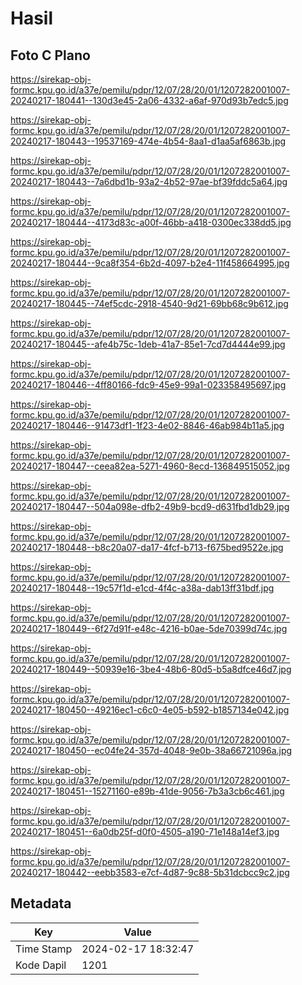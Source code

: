 # Hasil

## Foto C Plano

https://sirekap-obj-formc.kpu.go.id/a37e/pemilu/pdpr/12/07/28/20/01/1207282001007-20240217-180441--130d3e45-2a06-4332-a6af-970d93b7edc5.jpg

https://sirekap-obj-formc.kpu.go.id/a37e/pemilu/pdpr/12/07/28/20/01/1207282001007-20240217-180443--19537169-474e-4b54-8aa1-d1aa5af6863b.jpg

https://sirekap-obj-formc.kpu.go.id/a37e/pemilu/pdpr/12/07/28/20/01/1207282001007-20240217-180443--7a6dbd1b-93a2-4b52-97ae-bf39fddc5a64.jpg

https://sirekap-obj-formc.kpu.go.id/a37e/pemilu/pdpr/12/07/28/20/01/1207282001007-20240217-180444--4173d83c-a00f-46bb-a418-0300ec338dd5.jpg

https://sirekap-obj-formc.kpu.go.id/a37e/pemilu/pdpr/12/07/28/20/01/1207282001007-20240217-180444--9ca8f354-6b2d-4097-b2e4-11f458664995.jpg

https://sirekap-obj-formc.kpu.go.id/a37e/pemilu/pdpr/12/07/28/20/01/1207282001007-20240217-180445--74ef5cdc-2918-4540-9d21-69bb68c9b612.jpg

https://sirekap-obj-formc.kpu.go.id/a37e/pemilu/pdpr/12/07/28/20/01/1207282001007-20240217-180445--afe4b75c-1deb-41a7-85e1-7cd7d4444e99.jpg

https://sirekap-obj-formc.kpu.go.id/a37e/pemilu/pdpr/12/07/28/20/01/1207282001007-20240217-180446--4ff80166-fdc9-45e9-99a1-023358495697.jpg

https://sirekap-obj-formc.kpu.go.id/a37e/pemilu/pdpr/12/07/28/20/01/1207282001007-20240217-180446--91473df1-1f23-4e02-8846-46ab984b11a5.jpg

https://sirekap-obj-formc.kpu.go.id/a37e/pemilu/pdpr/12/07/28/20/01/1207282001007-20240217-180447--ceea82ea-5271-4960-8ecd-136849515052.jpg

https://sirekap-obj-formc.kpu.go.id/a37e/pemilu/pdpr/12/07/28/20/01/1207282001007-20240217-180447--504a098e-dfb2-49b9-bcd9-d631fbd1db29.jpg

https://sirekap-obj-formc.kpu.go.id/a37e/pemilu/pdpr/12/07/28/20/01/1207282001007-20240217-180448--b8c20a07-da17-4fcf-b713-f675bed9522e.jpg

https://sirekap-obj-formc.kpu.go.id/a37e/pemilu/pdpr/12/07/28/20/01/1207282001007-20240217-180448--19c57f1d-e1cd-4f4c-a38a-dab13ff31bdf.jpg

https://sirekap-obj-formc.kpu.go.id/a37e/pemilu/pdpr/12/07/28/20/01/1207282001007-20240217-180449--6f27d91f-e48c-4216-b0ae-5de70399d74c.jpg

https://sirekap-obj-formc.kpu.go.id/a37e/pemilu/pdpr/12/07/28/20/01/1207282001007-20240217-180449--50939e16-3be4-48b6-80d5-b5a8dfce46d7.jpg

https://sirekap-obj-formc.kpu.go.id/a37e/pemilu/pdpr/12/07/28/20/01/1207282001007-20240217-180450--49216ec1-c6c0-4e05-b592-b1857134e042.jpg

https://sirekap-obj-formc.kpu.go.id/a37e/pemilu/pdpr/12/07/28/20/01/1207282001007-20240217-180450--ec04fe24-357d-4048-9e0b-38a66721096a.jpg

https://sirekap-obj-formc.kpu.go.id/a37e/pemilu/pdpr/12/07/28/20/01/1207282001007-20240217-180451--15271160-e89b-41de-9056-7b3a3cb6c461.jpg

https://sirekap-obj-formc.kpu.go.id/a37e/pemilu/pdpr/12/07/28/20/01/1207282001007-20240217-180451--6a0db25f-d0f0-4505-a190-71e148a14ef3.jpg

https://sirekap-obj-formc.kpu.go.id/a37e/pemilu/pdpr/12/07/28/20/01/1207282001007-20240217-180442--eebb3583-e7cf-4d87-9c88-5b31dcbcc9c2.jpg


## Metadata

| Key        | Value               |
| ---------- | ------------------- |
| Time Stamp | 2024-02-17 18:32:47 |
| Kode Dapil | 1201                |



